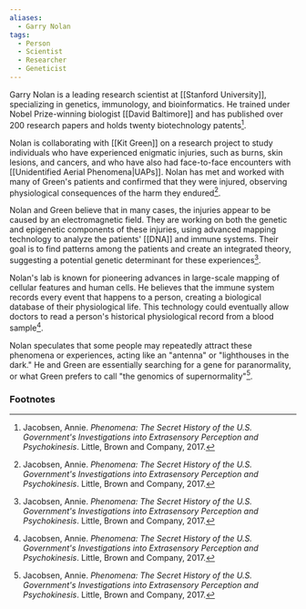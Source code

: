 ```yaml
---
aliases:
  - Garry Nolan
tags:
  - Person
  - Scientist
  - Researcher
  - Geneticist
---
```

Garry Nolan is a leading research scientist at [[Stanford University]], specializing in genetics, immunology, and bioinformatics. He trained under Nobel Prize-winning biologist [[David Baltimore]] and has published over 200 research papers and holds twenty biotechnology patents[^1].

Nolan is collaborating with [[Kit Green]] on a research project to study individuals who have experienced enigmatic injuries, such as burns, skin lesions, and cancers, and who have also had face-to-face encounters with [[Unidentified Aerial Phenomena|UAPs]]. Nolan has met and worked with many of Green's patients and confirmed that they were injured, observing physiological consequences of the harm they endured[^1].

Nolan and Green believe that in many cases, the injuries appear to be caused by an electromagnetic field. They are working on both the genetic and epigenetic components of these injuries, using advanced mapping technology to analyze the patients' [[DNA]] and immune systems. Their goal is to find patterns among the patients and create an integrated theory, suggesting a potential genetic determinant for these experiences[^1].

Nolan's lab is known for pioneering advances in large-scale mapping of cellular features and human cells. He believes that the immune system records every event that happens to a person, creating a biological database of their physiological life. This technology could eventually allow doctors to read a person's historical physiological record from a blood sample[^1].

Nolan speculates that some people may repeatedly attract these phenomena or experiences, acting like an "antenna" or "lighthouses in the dark." He and Green are essentially searching for a gene for paranormality, or what Green prefers to call "the genomics of supernormality"[^1].

### Footnotes
[^1]: Jacobsen, Annie. *Phenomena: The Secret History of the U.S. Government's Investigations into Extrasensory Perception and Psychokinesis*. Little, Brown and Company, 2017.
